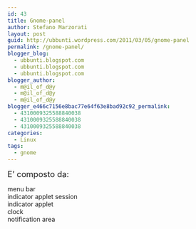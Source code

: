 ```yaml
---
id: 43
title: Gnome-panel
author: Stefano Marzorati
layout: post
guid: http://ubbunti.wordpress.com/2011/03/05/gnome-panel
permalink: /gnome-panel/
blogger_blog:
  - ubbunti.blogspot.com
  - ubbunti.blogspot.com
  - ubbunti.blogspot.com
blogger_author:
  - m@il_of_d@y
  - m@il_of_d@y
  - m@il_of_d@y
blogger_e466c7156e8bac77e64f63e8bad92c92_permalink:
  - 4310009325588840038
  - 4310009325588840038
  - 4310009325588840038
categories:
  - Linux
tags:
  - gnome
---
```

<span style="font-size:130%;">E&#8217; composto da:</span>

menu bar  
indicator applet session  
indicator applet  
clock  
notification area